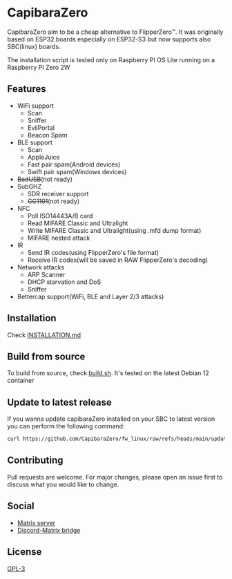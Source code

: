 # CapibaraZero

CapibaraZero aim to be a cheap alternative to FlipperZero™. It was originally based on ESP32 boards especially on ESP32-S3 but now supports also SBC(linux) boards.

The installation script is tested only on Raspberry PI OS Lite running on a Raspberry PI Zero 2W

## Features

- WiFi support
  - Scan
  - Sniffer
  - EvilPortal
  - Beacon Spam
- BLE support
  - Scan
  - AppleJuice
  - Fast pair spam(Android devices)
  - Swift pair spam(Windows devices)
- ~~BadUSB~~(not ready)
- SubGHZ
  - SDR receiver support
  - ~~CC1101~~(not ready)
- NFC
  - Poll ISO14443A/B card
  - Read MIFARE Classic and Ultralight
  - Write MIFARE Classic and Ultralight(using .mfd dump format)
  - MIFARE nested attack
- IR
  - Send IR codes(using FlipperZero's file format)
  - Receive IR codes(will be saved in RAW FlipperZero's decoding)
- Network attacks
  - ARP Scanner
  - DHCP starvation and DoS
  - Sniffer
- Bettercap support(WiFi, BLE and Layer 2/3 attacks)

## Installation

Check [INSTALLATION.md](https://github.com/CapibaraZero/fw_linux/blob/main/INSTALLATION.md)

## Build from source

To build from source, check [build.sh](https://github.com/CapibaraZero/fw_linux/blob/main/build.sh). It's tested on the latest Debian 12 container

## Update to latest release

If you wanna update capibaraZero installed on your SBC to latest version you can perform the following command:

```bash
curl https://github.com/CapibaraZero/fw_linux/raw/refs/heads/main/update.sh | sh
```

## Contributing

Pull requests are welcome. For major changes, please open an issue first
to discuss what you would like to change.

## Social

- [Matrix server](https://matrix.to/#/#capibarazero:capibarazero.com)
- [Discord-Matrix bridge](https://discord.gg/77f3BHvnhf)

## License

[GPL-3](https://www.gnu.org/licenses/gpl-3.0.html)
<!-- TODO: 
- Custom key NFC(you must edit dict in /home/capibarazero atm)
- Fix command execute from query string api(AVOID SH -C)
- Create global function to do pkill -9 PROCESS_NAME
-->